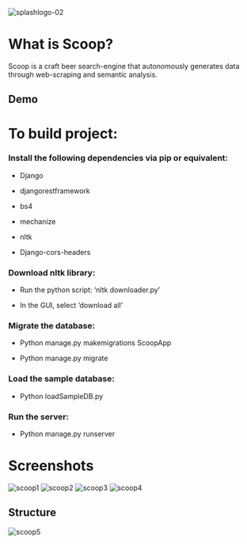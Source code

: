 ![splashlogo-02](https://cloud.githubusercontent.com/assets/17185335/21775764/4a6dbb5c-d68f-11e6-90cc-5cb98d576d22.png)


# What is Scoop?

Scoop is a craft beer search-engine that autonomously generates data through web-scraping and semantic analysis.

## Demo

# To build project:

### Install the following dependencies via pip or equivalent:


* Django

* djangorestframework

* bs4

* mechanize

* nltk

* Django-cors-headers


### Download nltk library:

* Run the python script: ‘nltk downloader.py’

* In the GUI, select ‘download all’


### Migrate the database:

* Python manage.py makemigrations ScoopApp

* Python manage.py migrate


### Load the sample database:

* Python loadSampleDB.py 


### Run the server:

* Python manage.py runserver

# Screenshots

![scoop1](https://user-images.githubusercontent.com/17185335/28250815-b58970f2-6a69-11e7-8ed9-0dadcbb48a03.png)
![scoop2](https://user-images.githubusercontent.com/17185335/28250816-b58a8df2-6a69-11e7-9da5-b83757c7b362.png)
![scoop3](https://user-images.githubusercontent.com/17185335/28250818-b58c5254-6a69-11e7-9dbe-1fb895d74adf.png)
![scoop4](https://user-images.githubusercontent.com/17185335/28250817-b58c4a0c-6a69-11e7-9307-8c35835bb2b9.png)

## Structure
![scoop5](https://user-images.githubusercontent.com/17185335/28250819-b59a51ba-6a69-11e7-91f3-06d8c3abb11f.png)


